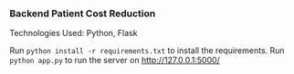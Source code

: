 ### Backend Patient Cost Reduction

Technologies Used: Python, Flask

Run `python install -r requirements.txt` to install the requirements.
Run `python app.py` to run the server on http://127.0.0.1:5000/
